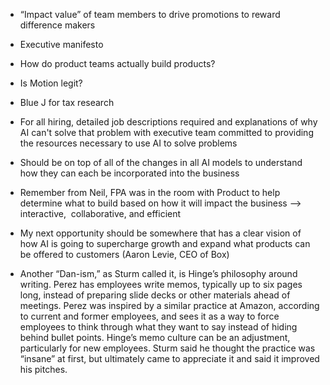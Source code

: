 - “Impact value” of team members to drive promotions to reward difference makers  
- Executive manifesto
- How do product teams actually build products?
- Is Motion legit?

- Blue J for tax research

* For all hiring, detailed job descriptions required and explanations of why AI can't solve that problem with executive team committed to providing the resources necessary to use AI to solve problems

* Should be on top of all of the changes in all AI models to understand how they can each be incorporated into the business

* Remember from Neil, FPA was in the room with Product to help determine what to build based on how it will impact the business --> interactive,  collaborative, and efficient

* My next opportunity should be somewhere that has a clear vision of how AI is going to supercharge growth and expand what products can be offered to customers (Aaron Levie, CEO of Box) 

* Another “Dan-ism,” as Sturm called it, is Hinge’s philosophy around writing. Perez has employees write memos, typically up to six pages long, instead of preparing slide decks or other materials ahead of meetings. Perez was inspired by a similar practice at Amazon, according to current and former employees, and sees it as a way to force employees to think through what they want to say instead of hiding behind bullet points. Hinge’s memo culture can be an adjustment, particularly for new employees. Sturm said he thought the practice was “insane” at first, but ultimately came to appreciate it and said it improved his pitches.